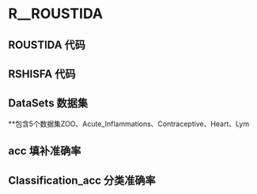 # R__ROUSTIDA
## ROUSTIDA 代码
## RSHISFA 代码
## DataSets 数据集
**包含5个数据集ZOO、Acute_Inflammations、Contraceptive、Heart、Lym
## acc 填补准确率
## Classification_acc 分类准确率


